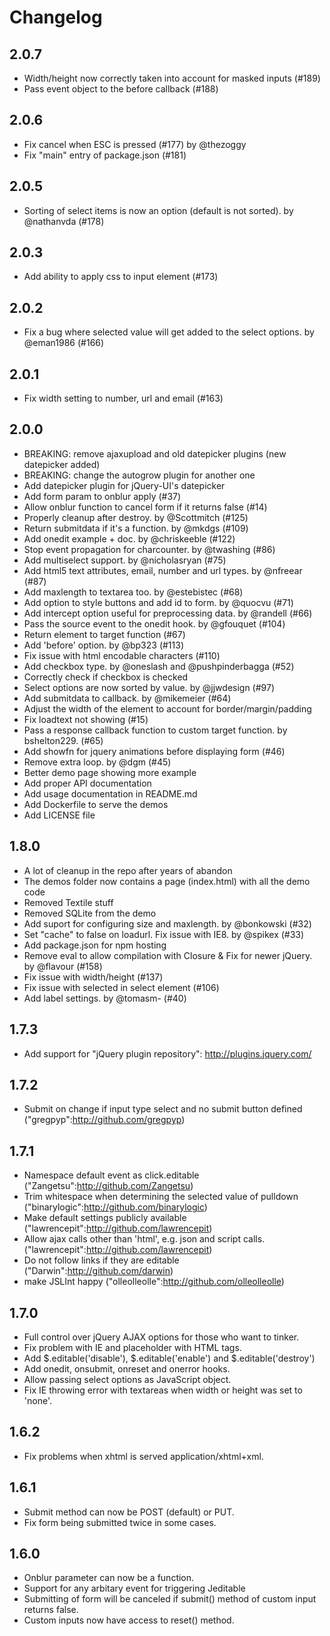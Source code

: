 # Changelog

## 2.0.7

* Width/height now correctly taken into account for masked inputs (#189)
* Pass event object to the before callback (#188)

## 2.0.6

* Fix cancel when ESC is pressed (#177) by @thezoggy
* Fix "main" entry of package.json (#181)

## 2.0.5

* Sorting of select items is now an option (default is not sorted). by @nathanvda (#178)

## 2.0.3

* Add ability to apply css to input element (#173)

## 2.0.2

* Fix a bug where selected value will get added to the select options. by @eman1986 (#166)

## 2.0.1

* Fix width setting to number, url and email (#163)

## 2.0.0

* BREAKING: remove ajaxupload and old datepicker plugins (new datepicker added)
* BREAKING: change the autogrow plugin for another one
* Add datepicker plugin for jQuery-UI's datepicker
* Add form param to onblur apply (#37)
* Allow onblur function to cancel form if it returns false (#14)
* Properly cleanup after destroy. by  @Scottmitch (#125)
* Return submitdata if it's a function. by @mkdgs (#109)
* Add onedit example + doc. by @chriskeeble (#122)
* Stop event propagation for charcounter. by @twashing (#86)
* Add multiselect support. by @nicholasryan (#75)
* Add html5 text attributes, email, number and url types. by @nfreear (#87)
* Add maxlength to textarea too. by @estebistec (#68)
* Add option to style buttons and add id to form. by @quocvu (#71)
* Add intercept option useful for preprocessing data. by @randell (#66)
* Pass the source event to the onedit hook. by @gfouquet (#104)
* Return element to target function (#67)
* Add 'before' option. by @bp323 (#113)
* Fix issue with html encodable characters (#110)
* Add checkbox type. by @oneslash and @pushpinderbagga (#52)
* Correctly check if checkbox is checked
* Select options are now sorted by value. by @jjwdesign (#97)
* Add submitdata to callback. by @mikemeier (#64)
* Adjust the width of the element to account for border/margin/padding
* Fix loadtext not showing (#15)
* Pass a response callback function to custom target function. by bshelton229. (#65)
* Add showfn for jquery animations before displaying form (#46)
* Remove extra loop. by @dgm (#45)
* Better demo page showing more example
* Add proper API documentation
* Add usage documentation in README.md
* Add Dockerfile to serve the demos
* Add LICENSE file

## 1.8.0

* A lot of cleanup in the repo after years of abandon
* The demos folder now contains a page (index.html) with all the demo code
* Removed Textile stuff
* Removed SQLite from the demo
* Add suport for configuring size and maxlength. by @bonkowski (#32)
* Set "cache" to false on loadurl. Fix issue with IE8. by @spikex (#33)
* Add package.json for npm hosting
* Remove eval to allow compilation with Closure & Fix for newer jQuery. by @flavour (#158)
* Fix issue with width/height (#137)
* Fix issue with selected in select element (#106)
* Add label settings. by @tomasm- (#40)

## 1.7.3

* Add support for "jQuery plugin repository": http://plugins.jquery.com/

## 1.7.2

* Submit on change if input type select and no submit button defined ("gregpyp":http://github.com/gregpyp)

## 1.7.1

* Namespace default event as click.editable ("Zangetsu":http://github.com/Zangetsu)
* Trim whitespace when determining the selected value of pulldown ("binarylogic":http://github.com/binarylogic)
* Make default settings publicly available ("lawrencepit":http://github.com/lawrencepit)
* Allow ajax calls other than 'html', e.g. json and script calls. ("lawrencepit":http://github.com/lawrencepit)
* Do not follow links if they are editable ("Darwin":http://github.com/darwin)
* make JSLInt happy ("olleolleolle":http://github.com/olleolleolle)

## 1.7.0

* Full control over jQuery AJAX options for those who want to tinker.
* Fix problem with IE and placeholder with HTML tags.
* Add $.editable('disable'), $.editable('enable') and $.editable('destroy')
* Add onedit, onsubmit, onreset and onerror hooks. 
* Allow passing select options as JavaScript object.
* Fix IE throwing error with textareas when width or height was set to 'none'.

## 1.6.2

* Fix problems when xhtml is served application/xhtml+xml.

## 1.6.1

* Submit method can now be POST (default) or PUT.
* Fix form being submitted twice in some cases.

## 1.6.0

* Onblur parameter can now be a function.
* Support for any arbitary event for triggering Jeditable
* Submitting of form will be canceled if submit() method of custom input returns false. 
* Custom inputs now have access to reset() method. 
